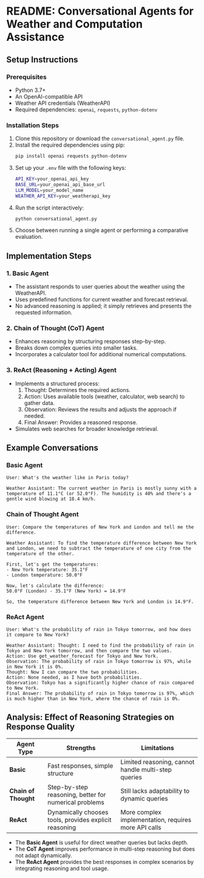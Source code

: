 # README: Conversational Agents for Weather and Computation Assistance

## Setup Instructions

### Prerequisites
- Python 3.7+
- An OpenAI-compatible API
- Weather API credentials (WeatherAPI)
- Required dependencies: `openai`, `requests`, `python-dotenv`

### Installation Steps
1. Clone this repository or download the `conversational_agent.py` file.
2. Install the required dependencies using pip:
   ```sh
   pip install openai requests python-dotenv
   ```
3. Set up your `.env` file with the following keys:
   ```sh
   API_KEY=your_openai_api_key
   BASE_URL=your_openai_api_base_url
   LLM_MODEL=your_model_name
   WEATHER_API_KEY=your_weatherapi_key
   ```
4. Run the script interactively:
   ```sh
   python conversational_agent.py
   ```
5. Choose between running a single agent or performing a comparative evaluation.

## Implementation Steps

### 1. Basic Agent
- The assistant responds to user queries about the weather using the WeatherAPI.
- Uses predefined functions for current weather and forecast retrieval.
- No advanced reasoning is applied; it simply retrieves and presents the requested information.

### 2. Chain of Thought (CoT) Agent
- Enhances reasoning by structuring responses step-by-step.
- Breaks down complex queries into smaller tasks.
- Incorporates a calculator tool for additional numerical computations.

### 3. ReAct (Reasoning + Acting) Agent
- Implements a structured process:
  1. Thought: Determines the required actions.
  2. Action: Uses available tools (weather, calculator, web search) to gather data.
  3. Observation: Reviews the results and adjusts the approach if needed.
  4. Final Answer: Provides a reasoned response.
- Simulates web searches for broader knowledge retrieval.

## Example Conversations

### Basic Agent
```
User: What's the weather like in Paris today?

Weather Assistant: The current weather in Paris is mostly sunny with a temperature of 11.1°C (or 52.0°F). The humidity is 40% and there's a gentle wind blowing at 18.4 km/h.     
```

### Chain of Thought Agent
```
User: Compare the temperatures of New York and London and tell me the difference.

Weather Assistant: To find the temperature difference between New York and London, we need to subtract the temperature of one city from the temperature of the other.

First, let's get the temperatures:
- New York temperature: 35.1°F
- London temperature: 50.0°F

Now, let's calculate the difference:
50.0°F (London) - 35.1°F (New York) = 14.9°F

So, the temperature difference between New York and London is 14.9°F.
```

### ReAct Agent
```
User: What's the probability of rain in Tokyo tomorrow, and how does it compare to New York?

Weather Assistant: Thought: I need to find the probability of rain in Tokyo and New York tomorrow, and then compare the two values.
Action: Use get_weather_forecast for Tokyo and New York.
Observation: The probability of rain in Tokyo tomorrow is 97%, while in New York it is 0%.
Thought: Now I can compare the two probabilities.
Action: None needed, as I have both probabilities.
Observation: Tokyo has a significantly higher chance of rain compared to New York.
Final Answer: The probability of rain in Tokyo tomorrow is 97%, which is much higher than in New York, where the chance of rain is 0%.
```

## Analysis: Effect of Reasoning Strategies on Response Quality

| Agent Type     | Strengths | Limitations |
|---------------|-----------|-------------|
| **Basic** | Fast responses, simple structure | Limited reasoning, cannot handle multi-step queries |
| **Chain of Thought** | Step-by-step reasoning, better for numerical problems | Still lacks adaptability to dynamic queries |
| **ReAct** | Dynamically chooses tools, provides explicit reasoning | More complex implementation, requires more API calls |

- The **Basic Agent** is useful for direct weather queries but lacks depth.
- The **CoT Agent** improves performance in multi-step reasoning but does not adapt dynamically.
- The **ReAct Agent** provides the best responses in complex scenarios by integrating reasoning and tool usage.
